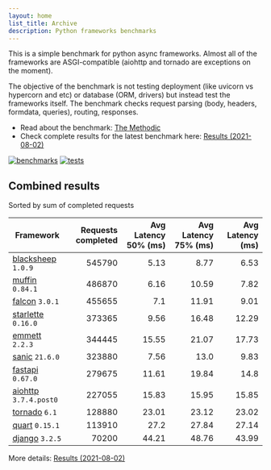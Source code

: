 ```yaml
---
layout: home
list_title: Archive
description: Python frameworks benchmarks
---
```


<script src="https://cdn.jsdelivr.net/npm/chart.js@3.2.1/dist/chart.min.js"></script>

This is a simple benchmark for python async frameworks. Almost all of the
frameworks are ASGI-compatible (aiohttp and tornado are exceptions on the
moment).

The objective of the benchmark is not testing deployment (like uvicorn vs
hypercorn and etc) or database (ORM, drivers) but instead test the frameworks
itself. The benchmark checks request parsing (body, headers, formdata,
queries), routing, responses.

* Read about the benchmark: [The Methodic](methodic.md)
* Check complete results for the latest benchmark here: [Results (2021-08-02)](_posts/2021-08-02-results.md)

[![benchmarks](https://github.com/klen/py-frameworks-bench/actions/workflows/benchmarks.yml/badge.svg)](https://github.com/klen/py-frameworks-bench/actions/workflows/benchmarks.yml)
[![tests](https://github.com/klen/py-frameworks-bench/actions/workflows/tests.yml/badge.svg)](https://github.com/klen/py-frameworks-bench/actions/workflows/tests.yml)

## Combined results

<canvas id="chart" style="margin-bottom: 2em"></canvas>
<script>
    var ctx = document.getElementById('chart').getContext('2d');
    var myChart = new Chart(ctx, {
        type: 'bar',
        data: {
            labels: ['blacksheep','muffin','falcon','starlette','emmett','sanic','fastapi','aiohttp','tornado','quart','django',],
            datasets: [
                {
                    label: '# of requests',
                    data: ['545790','486870','455655','373365','344445','323880','279675','227055','128880','113910','70200',],
                    backgroundColor: [
                        '#4E79A7', '#A0CBE8', '#F28E2B', '#FFBE7D', '#59A14F', '#8CD17D', '#B6992D', '#F1CE63', '#499894', '#86BCB6', '#E15759', '#FF9D9A', '#79706E', '#BAB0AC', '#D37295', '#FABFD2', '#B07AA1', '#D4A6C8', '#9D7660', '#D7B5A6',
                    ]
                },
            ]
        }
    });
</script>

Sorted by sum of completed requests

| Framework | Requests completed | Avg Latency 50% (ms) | Avg Latency 75% (ms) | Avg Latency (ms) |
| --------- | -----------------: | -------------------: | -------------------: | ---------------: |
| [blacksheep](https://pypi.org/project/blacksheep/) `1.0.9` | 545790 | 5.13 | 8.77 | 6.53
| [muffin](https://pypi.org/project/muffin/) `0.84.1` | 486870 | 6.16 | 10.59 | 7.82
| [falcon](https://pypi.org/project/falcon/) `3.0.1` | 455655 | 7.1 | 11.91 | 9.01
| [starlette](https://pypi.org/project/starlette/) `0.16.0` | 373365 | 9.56 | 16.48 | 12.29
| [emmett](https://pypi.org/project/emmett/) `2.2.3` | 344445 | 15.55 | 21.07 | 17.73
| [sanic](https://pypi.org/project/sanic/) `21.6.0` | 323880 | 7.56 | 13.0 | 9.83
| [fastapi](https://pypi.org/project/fastapi/) `0.67.0` | 279675 | 11.61 | 19.84 | 14.8
| [aiohttp](https://pypi.org/project/aiohttp/) `3.7.4.post0` | 227055 | 15.83 | 15.95 | 15.85
| [tornado](https://pypi.org/project/tornado/) `6.1` | 128880 | 23.01 | 23.12 | 23.02
| [quart](https://pypi.org/project/quart/) `0.15.1` | 113910 | 27.2 | 27.84 | 27.14
| [django](https://pypi.org/project/django/) `3.2.5` | 70200 | 44.21 | 48.76 | 43.99


More details: [Results (2021-08-02)](_posts/2021-08-02-results.md)